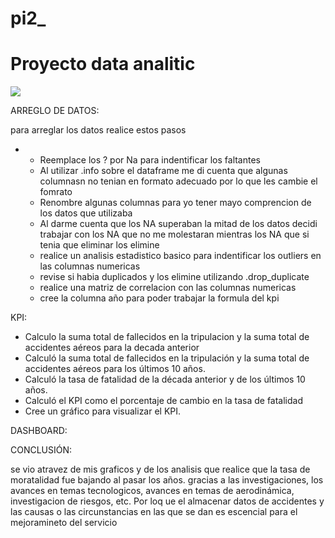 # pi2_
# Proyecto data analitic
![](https://principia.es/wp-content/uploads/2020/05/SImulacion-numerica-sector-aeronautico-iStock-497848807-e1557919837219-1536x827.jpg)

ARREGLO DE DATOS:

para arreglar los datos realice estos pasos
- * Reemplace los ? por Na para indentificar los faltantes
  * Al utilizar .info sobre el dataframe me di cuenta que algunas columnasn no tenian en formato adecuado por lo que les cambie el fomrato
  * Renombre algunas columnas para yo tener mayo comprencion de los datos que utilizaba
  * Al darme cuenta que los NA superaban la mitad de los datos decidi trabajar con los NA que no me molestaran mientras los NA que si tenia que eliminar los elimine
  * realice un analisis estadistico basico para indentificar los outliers en las columnas numericas
  * revise si habia duplicados y los elimine utilizando .drop_duplicate
  * realice una matriz de correlacion con las columnas numericas
  * cree la columna año para poder trabajar la formula del kpi


KPI:

  * Calculo la suma total de fallecidos en la tripulacion y la suma total de accidentes aéreos para la decada anterior
  * Calculó la suma total de fallecidos en la tripulación y la suma total de accidentes aéreos para los últimos 10 años.
  * Calculó la tasa de fatalidad de la década anterior y de los últimos 10 años.
  * Calculó el KPI como el porcentaje de cambio en la tasa de fatalidad
  * Cree un gráfico para visualizar el KPI.


DASHBOARD:


CONCLUSIÓN:

se vio atravez de mis graficos y de los analisis que realice que la tasa de moratalidad fue bajando al pasar los años. gracias a las investigaciones, los avances en temas tecnologicos, avances en temas de aerodinámica, investigacion de riesgos, etc.
Por loq ue el almacenar datos de accidentes y las causas o las circunstancias en las que se dan es escencial para el mejoramineto del servicio 
